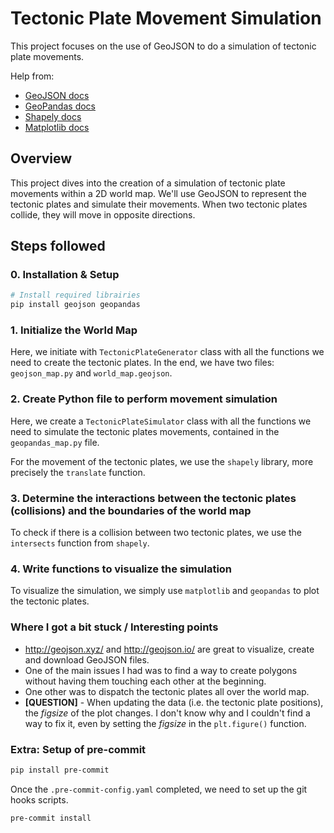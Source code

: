 # Tectonic Plate Movement Simulation

This project focuses on the use of GeoJSON to do a simulation of tectonic plate movements.

Help from:

- [GeoJSON docs](https://geojson.readthedocs.io/en/latest/)
- [GeoPandas docs](https://geopandas.org/en/stable/docs.html)
- [Shapely docs](https://shapely.readthedocs.io/en/latest/manual.html)
- [Matplotlib docs](https://matplotlib.org/stable/contents.html)

## Overview

This project dives into the creation of a simulation of tectonic plate movements within a 2D world map. We'll use GeoJSON to represent the tectonic plates and simulate their movements. When two tectonic plates collide, they will move in opposite directions.

## Steps followed

### 0. Installation & Setup

```bash
# Install required librairies
pip install geojson geopandas
```

### 1. Initialize the World Map

Here, we initiate with `TectonicPlateGenerator` class with all the functions we need to create the tectonic plates.
In the end, we have two files: `geojson_map.py` and `world_map.geojson`.

### 2. Create Python file to perform movement simulation

Here, we create a `TectonicPlateSimulator` class with all the functions we need to simulate the tectonic plates movements, contained in the `geopandas_map.py` file.

For the movement of the tectonic plates, we use the `shapely` library, more precisely the `translate` function.

### 3. Determine the interactions between the tectonic plates (collisions) and the boundaries of the world map

To check if there is a collision between two tectonic plates, we use the `intersects` function from `shapely`.

### 4. Write functions to visualize the simulation

To visualize the simulation, we simply use `matplotlib` and `geopandas` to plot the tectonic plates.

### Where I got a bit stuck / Interesting points

- http://geojson.xyz/ and http://geojson.io/ are great to visualize, create and download GeoJSON files.
- One of the main issues I had was to find a way to create polygons without having them touching each other at the beginning.
- One other was to dispatch the tectonic plates all over the world map.
- **[QUESTION]** - When updating the data (i.e. the tectonic plate positions), the _figsize_ of the plot changes. I don't know why and I couldn't find a way to fix it, even by setting the _figsize_ in the `plt.figure()` function.

### Extra: Setup of pre-commit

```bash
pip install pre-commit
```

Once the `.pre-commit-config.yaml` completed, we need to set up the git hooks scripts.

```bash
pre-commit install
```
